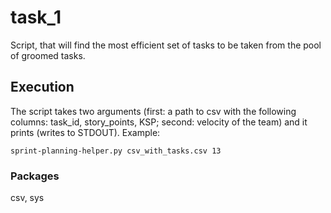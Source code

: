# task_1

Script, that will find the most efficient set of tasks to be taken from the
pool of groomed tasks.

## Execution

The script takes two arguments (first: a path to csv with the following columns: task_id, story_points, KSP; second: velocity of the team) and it prints (writes to STDOUT).
Example:
```
sprint-planning-helper.py csv_with_tasks.csv 13
```

### Packages

csv, 
sys
